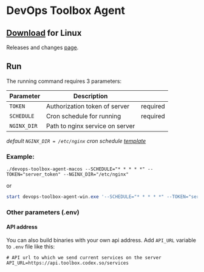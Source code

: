 # DevOps Toolbox Agent
## [Download](https://github.com/codex-team/devops-toolbox-agent/releases/latest/download/devops-toolbox-agent) for Linux

Releases and changes [page](https://github.com/codex-team/devops-toolbox-agent/releases/latest).

## Run

The running command requires 3 parameters:

Parameter  | Description | |
-----------|-------------|------------
`TOKEN`    | Authorization token of server | required
`SCHEDULE` | Cron schedule for running | required
`NGINX_DIR`| Path to nginx service on server |

*default ```NGINX_DIR = /etc/nginx```*
*cron schedule [template](https://crontab.guru)* 
### **Example:**

```shell
./devops-toolbox-agent-macos --SCHEDULE="* * * * *" --TOKEN="server_token" --NGINX_DIR="/etc/nginx"
```
or  
```powershell
start devops-toolbox-agent-win.exe '--SCHEDULE="* * * * *" --TOKEN="server_token" --NGINX_DIR="./"'
```

### **Other parameters (.env)**

#### **API address**

You can also build binaries with your own api address. Add `API_URL` variable to `.env` file like this:
```dotenv
# API url to which we send current services on the server
API_URL=https://api.toolbox.codex.so/services
```
